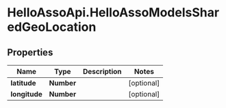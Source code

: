 # HelloAssoApi.HelloAssoModelsSharedGeoLocation

## Properties

Name | Type | Description | Notes
------------ | ------------- | ------------- | -------------
**latitude** | **Number** |  | [optional] 
**longitude** | **Number** |  | [optional] 


